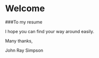 # Welcome

###To my resume

I hope you can find your way around easily.

Many thanks,

John Ray Simpson